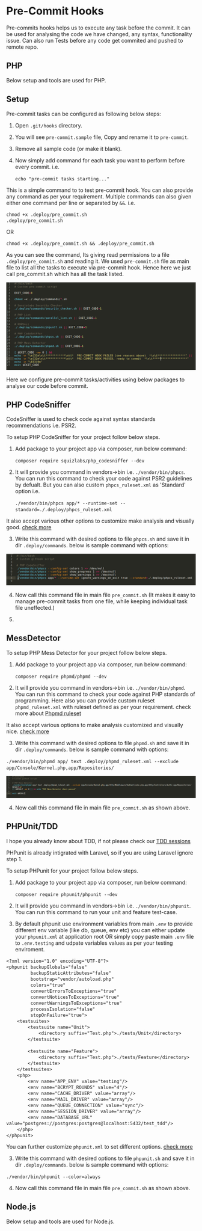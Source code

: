 # Pre-Commit Hooks
Pre-commits hooks helps us to execute any task before the commit. It can be used for analysing the code we have changed, any syntax, functionality issue. Can also run Tests before any code get commited and pushed to remote repo.

## PHP
Below setup and tools are used for PHP.

## Setup

Pre-commit tasks can be configured as following below steps:
1. Open `.git/hooks` directory.
2. You will see `pre-commit.sample` file, Copy and rename it to `pre-commit`.
3. Remove all sample code (or make it blank).
4. Now simply add command for each task you want to perform before every commit. i.e.

    `echo "pre-commit tasks starting..."`

This is a simple command to to test pre-commit hook. You can also provide any command as per your requirement. Multiple commands can also given either one command per line or separated by ` && `. 
i.e.

    chmod +x .deploy/pre_commit.sh
    .deploy/pre_commit.sh

OR
    
    chmod +x .deploy/pre_commit.sh && .deploy/pre_commit.sh

As you can see the command, Its giving read permissions to a file `.deploy/pre_commit.sh` and reading it.
We used `pre-commit.sh` file as main file to list all the tasks to execute via pre-commit hook.
Hence here we just call pre_commit.sh which has all the task listed.

![picture alt](img/pre-commit-sh.png "Main pre commit command file")

Here we configure pre-commit tasks/activities using below packages to analyse our code before commit.

## PHP CodeSniffer
CodeSniffer is used to check code against syntax standards recommendations i.e. PSR2.

To setup PHP CodeSniffer for your project follow below steps.

1. Add package to your project app via composer, run below command:

    `composer require squizlabs/php_codesniffer --dev`

2. It will provide you command in vendors->bin i.e. `./vendor/bin/phpcs`. You can run this command to check your code against PSR2 guidelines by defualt. But you can also custom `phpcs_ruleset.xml` as 'Standard' option i.e.
    
    `./vendor/bin/phpcs app/* --runtime-set --standard=./.deploy/phpcs_ruleset.xml`

It also accept various other options to customize make analysis and visually good. [check more](https://github.com/squizlabs/PHP_CodeSniffer/wiki/Usage)

3. Write this command with desired options to file `phpcs.sh`  and save it in dir `.deploy/commands`. below is sample command with options:

![picture alt](img/pre-commit-phpcs.png "PHP Codesniffer commands")

4. Now call this command file in main file `pre_commit.sh` (It makes it easy to manage pre-commit tasks from one file, while keeping individual task file uneffected.)

5.   

## MessDetector

To setup PHP Mess Detector for your project follow below steps.

1. Add package to your project app via composer, run below command:

    `composer require phpmd/phpmd --dev`

2. It will provide you command in vendors->bin i.e. `./vendor/bin/phpmd`. You can run this command to check your code against PHP standards of programming.
Here also you can provide custom ruleset `phpmd_ruleset.xml` with ruleset defined as per your requirement. check more about [Phpmd ruleset](https://phpmd.org/documentation/creating-a-ruleset.html)

It also accept various options to make analysis customized and visually nice. [check more](https://github.com/phpmd/phpmd#command-line-usage) 

3. Write this command with desired options to file `phpmd.sh`  and save it in dir `.deploy/commands`. below is sample command with options:

`./vendor/bin/phpmd app/ text .deploy/phpmd_ruleset.xml --exclude app/Console/Kernel.php,app/Repositories/`

![picture alt](img/pre-commit-phpmd.png "PHP Messdetector commands")

4. Now call this command file in main file `pre_commit.sh` as shown above.

## PHPUnit/TDD

I hope you already know about TDD, if not please check our [TDD sessions](https://github.com/sandymadaan/php_tdd_sessions)

PHPunit is already intigrated with Laravel, so if you are using Laravel ignore step 1.

To setup PHPunit for your project follow below steps. 

1. Add package to your project app via composer, run below command:

    `composer require phpunit/phpunit --dev`

2. It will provide you command in vendors->bin i.e. `./vendor/bin/phpunit`. You can run this command to run your unit and feature test-case.

3. By default phpunit use environment variables from main `.env` to provide different env variable (like db, queue, env etc) you can either update your `phpunit.xml` at application root OR simply copy paste main `.env` file to `.env.testing` and udpate variables values as per your testing enviroment.

```
<?xml version="1.0" encoding="UTF-8"?>
<phpunit backupGlobals="false"
         backupStaticAttributes="false"
         bootstrap="vendor/autoload.php"
         colors="true"
         convertErrorsToExceptions="true"
         convertNoticesToExceptions="true"
         convertWarningsToExceptions="true"
         processIsolation="false"
         stopOnFailure="true">
    <testsuites>
        <testsuite name="Unit">
            <directory suffix="Test.php">./tests/Unit</directory>
        </testsuite>

        <testsuite name="Feature">
            <directory suffix="Test.php">./tests/Feature</directory>
        </testsuite>
    </testsuites>
    <php>
        <env name="APP_ENV" value="testing"/>
        <env name="BCRYPT_ROUNDS" value="4"/>
        <env name="CACHE_DRIVER" value="array"/>
        <env name="MAIL_DRIVER" value="array"/>
        <env name="QUEUE_CONNECTION" value="sync"/>
        <env name="SESSION_DRIVER" value="array"/>
        <env name="DATABASE_URL" value="postgres://postgres:postgres@localhost:5432/test_tdd"/>
    </php>
</phpunit>

```

You can further customize `phpunit.xml` to set different options. [check more](https://phpunit.de/manual/6.5/en/appendixes.configuration.html)

3. Write this command with desired options to file `phpunit.sh`  and save it in dir `.deploy/commands`. below is sample command with options:

`./vendor/bin/phpunit --color=always`

4. Now call this command file in main file `pre_commit.sh` as shown above.


## Node.js
Below setup and tools are used for Node.js.